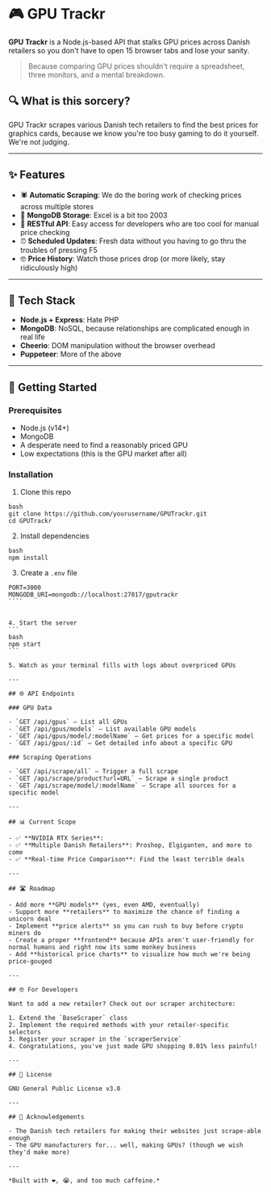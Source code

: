 # 🎮 GPU Trackr

**GPU Trackr** is a Node.js-based API that stalks GPU prices across Danish retailers so you don't have to open 15 browser tabs and lose your sanity.

> Because comparing GPU prices shouldn't require a spreadsheet, three monitors, and a mental breakdown.

## 🔍 What is this sorcery?

GPU Trackr scrapes various Danish tech retailers to find the best prices for graphics cards, because we know you're too busy gaming to do it yourself. We're not judging.

---

## ✨ Features

- 🕷️ **Automatic Scraping**: We do the boring work of checking prices across multiple stores
- 💾 **MongoDB Storage**: Excel is a bit too 2003
- 🔌 **RESTful API**: Easy access for developers who are too cool for manual price checking
- ⏰ **Scheduled Updates**: Fresh data without you having to go thru the troubles of pressing F5
- 🤓 **Price History**: Watch those prices drop (or more likely, stay ridiculously high)

---

## 🧰 Tech Stack

- **Node.js + Express**: Hate PHP
- **MongoDB**: NoSQL, because relationships are complicated enough in real life
- **Cheerio**: DOM manipulation without the browser overhead
- **Puppeteer**: More of the above

---

## 🚀 Getting Started

### Prerequisites

- Node.js (v14+)
- MongoDB
- A desperate need to find a reasonably priced GPU
- Low expectations (this is the GPU market after all)

### Installation

1. Clone this repo
```
bash
git clone https://github.com/yourusername/GPUTrackr.git
cd GPUTrackr
```

2. Install dependencies
```
bash
npm install
```

3. Create a `.env` file

`````
PORT=3000
MONGODB_URI=mongodb://localhost:27017/gputrackr
````


4. Start the server
```
bash
npm start
```

5. Watch as your terminal fills with logs about overpriced GPUs

---

## 🌐 API Endpoints

### GPU Data

- `GET /api/gpus` – List all GPUs
- `GET /api/gpus/models` – List available GPU models 
- `GET /api/gpus/model/:modelName` – Get prices for a specific model
- `GET /api/gpus/:id` – Get detailed info about a specific GPU

### Scraping Operations

- `GET /api/scrape/all` – Trigger a full scrape
- `GET /api/scrape/product?url=URL` – Scrape a single product
- `GET /api/scrape/model/:modelName` – Scrape all sources for a specific model

---

## 📊 Current Scope

- ✅ **NVIDIA RTX Series**:
- ✅ **Multiple Danish Retailers**: Proshop, Elgiganten, and more to come
- ✅ **Real-time Price Comparison**: Find the least terrible deals

---

## 🛣️ Roadmap

- Add more **GPU models** (yes, even AMD, eventually)
- Support more **retailers** to maximize the chance of finding a unicorn deal
- Implement **price alerts** so you can rush to buy before crypto miners do
- Create a proper **frontend** because APIs aren't user-friendly for normal humans and right now its some monkey business
- Add **historical price charts** to visualize how much we're being price-gouged

---

## 🤓 For Developers

Want to add a new retailer? Check out our scraper architecture:

1. Extend the `BaseScraper` class
2. Implement the required methods with your retailer-specific selectors
3. Register your scraper in the `scraperService`
4. Congratulations, you've just made GPU shopping 0.01% less painful!

---

## 📄 License

GNU General Public License v3.0

---

## 🙏 Acknowledgements

- The Danish tech retailers for making their websites just scrape-able enough
- The GPU manufacturers for... well, making GPUs? (though we wish they'd make more)

---

*Built with ❤️, 😭, and too much caffeine.*